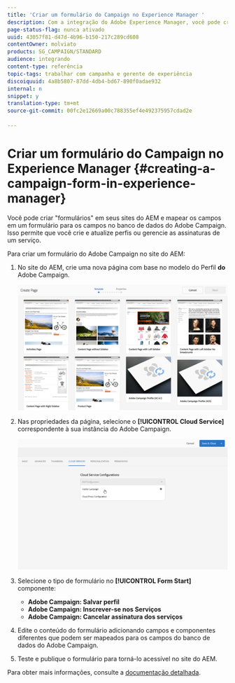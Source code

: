 ```yaml
---
title: 'Criar um formulário do Campaign no Experience Manager '
description: Com a integração do Adobe Experience Manager, você pode criar formulários diretamente no AEM para criar e atualizar perfis ou gerenciar assinaturas.
page-status-flag: nunca ativado
uuid: 43057f81-d47d-4b96-b150-217c289cd608
contentOwner: molviato
products: SG_CAMPAIGN/STANDARD
audience: integrando
content-type: referência
topic-tags: trabalhar com campanha e gerente de experiência
discoiquuid: 4a8b5807-87dd-4db4-bd67-890f0adae932
internal: n
snippet: y
translation-type: tm+mt
source-git-commit: 00fc2e12669a00c788355ef4e492375957cdad2e

---
```



# Criar um formulário do Campaign no Experience Manager {#creating-a-campaign-form-in-experience-manager}

Você pode criar "formulários" em seus sites do AEM e mapear os campos em um formulário para os campos no banco de dados do Adobe Campaign. Isso permite que você crie e atualize perfis ou gerencie as assinaturas de um serviço.

Para criar um formulário do Adobe Campaign no site do AEM:

1. No site do AEM, crie uma nova página com base no modelo do Perfil **do** Adobe Campaign.

   ![](assets/aem_content_forms.png)

1. Nas propriedades da página, selecione o **[!UICONTROL Cloud Service]** correspondente à sua instância do Adobe Campaign.

   ![](assets/aem_content_forms_2.png)

1. Selecione o tipo de formulário no **[!UICONTROL Form Start]** componente:

   * **Adobe Campaign: Salvar perfil**
   * **Adobe Campaign: Inscrever-se nos Serviços**
   * **Adobe Campaign: Cancelar assinatura dos serviços**

1. Edite o conteúdo do formulário adicionando campos e componentes diferentes que podem ser mapeados para os campos do banco de dados do Adobe Campaign.
1. Teste e publique o formulário para torná-lo acessível no site do AEM.

Para obter mais informações, consulte a [documentação detalhada](https://docs.adobe.com/docs/en/aem/6-2/author/personalization/adobe-campaign/adobe-campaign-forms.html).

